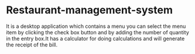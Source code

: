 # Restaurant-management-system
It is a desktop application which contains a menu you can select the menu item by clicking the check box button and 
by adding the number of quantity in the entry box.It has a calculator for doing calculations and will generate the receipt of the bill. 
